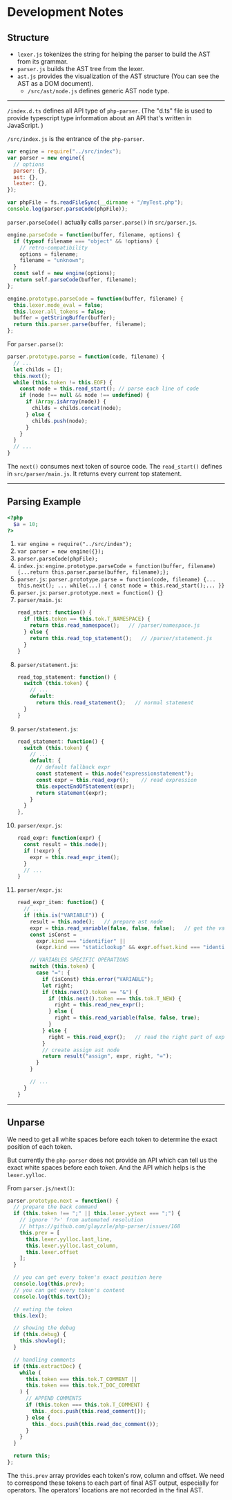 # Development Notes

## Structure

- `lexer.js` tokenizes the string for helping the parser to build the AST from its grammar.
- `parser.js` builds the AST tree from the lexer.
- `ast.js` provides the visualization of the AST structure (You can see the AST as a DOM document). 
  - `/src/ast/node.js` defines generic AST node type.

---

`/index.d.ts` defines all API type of `php-parser`. (The "d.ts" file is used to provide typescript type information about an API that's written in JavaScript. )

`/src/index.js` is the entrance of the `php-parser`.
```javascript
var engine = require("../src/index");
var parser = new engine({
  // options
  parser: {},
  ast: {},
  lexter: {},
});

var phpFile = fs.readFileSync(__dirname + "/myTest.php");
console.log(parser.parseCode(phpFile));
```

`parser.parseCode()` actually calls `parser.parse()` in `src/parser.js`.
```javascript
engine.parseCode = function(buffer, filename, options) {
  if (typeof filename === "object" && !options) {
    // retro-compatibility
    options = filename;
    filename = "unknown";
  }
  const self = new engine(options);
  return self.parseCode(buffer, filename);
};

engine.prototype.parseCode = function(buffer, filename) {
  this.lexer.mode_eval = false;
  this.lexer.all_tokens = false;
  buffer = getStringBuffer(buffer);
  return this.parser.parse(buffer, filename);
};
```

For `parser.parse()`:
```javascript
parser.prototype.parse = function(code, filename) {
  // ...
  let childs = [];
  this.next();
  while (this.token != this.EOF) {
    const node = this.read_start(); // parse each line of code 
    if (node !== null && node !== undefined) {
      if (Array.isArray(node)) {
        childs = childs.concat(node);
      } else {
        childs.push(node);
      }
    }
  }
  // ...
}
```
The `next()` consumes next token of source code.
The `read_start()` defines in `src/parser/main.js`. It returns every current top statement.

---

## Parsing Example

```php
<?php
  $a = 10;
?>
```

1. `var engine = require("../src/index");` 
2. `var parser = new engine({});`
3. `parser.parseCode(phpFile);`
4. `index.js`: `engine.prototype.parseCode = function(buffer, filename) {...return this.parser.parse(buffer, filename);};`
5. `parser.js`: `parser.prototype.parse = function(code, filename) {... this.next(); ... while(...) { const node = this.read_start();... }}`
6. `parser.js`: `parser.prototype.next = function() {}`
7. `parser/main.js`:
    ```javascript
    read_start: function() {
      if (this.token == this.tok.T_NAMESPACE) {
        return this.read_namespace();   // /parser/namespace.js
      } else {
        return this.read_top_statement();   // /parser/statement.js
      }
    }
    ```
8. `parser/statement.js`: 
    ```javascript
    read_top_statement: function() {
      switch (this.token) {
        // ...
        default:
          return this.read_statement();   // normal statement
      }
    }
    ```
9. `parser/statement.js`:
    ```javascript
    read_statement: function() {
      switch (this.token) {
        // ...
        default: {
          // default fallback expr
          const statement = this.node("expressionstatement");
          const expr = this.read_expr();    // read expression
          this.expectEndOfStatement(expr);
          return statement(expr);
        }
      }
    },
    ```
10. `parser/expr.js`:
    ```javascript
    read_expr: function(expr) {
      const result = this.node();
      if (!expr) {
        expr = this.read_expr_item();
      }
      // ...
    }
    ```
11. `parser/expr.js`:
    ```javascript
    read_expr_item: function() {
      // ...
      if (this.is("VARIABLE")) {
        result = this.node();   // prepare ast node
        expr = this.read_variable(false, false, false);   // get the variable such as $a then move to next token
        const isConst =
          expr.kind === "identifier" ||
          (expr.kind === "staticlookup" && expr.offset.kind === "identifier");

        // VARIABLES SPECIFIC OPERATIONS
        switch (this.token) {
          case "=": {
            if (isConst) this.error("VARIABLE");
            let right;
            if (this.next().token == "&") {
              if (this.next().token === this.tok.T_NEW) {
                right = this.read_new_expr();
              } else {
                right = this.read_variable(false, false, true);
              }
            } else {
              right = this.read_expr();   // read the right part of expression
            }
            // create assign ast node
            return result("assign", expr, right, "=");
          }
        }

        // ...
      }
    }
    ```

---

## Unparse

We need to get all white spaces before each token to determine the exact position of each token.

But currently the `php-parser` does not provide an API which can tell us the exact white spaces before each token. And the API which helps is the `lexer.yylloc`.

From `parser.js/next()`:
```javascript
parser.prototype.next = function() {
  // prepare the back command
  if (this.token !== ";" || this.lexer.yytext === ";") {
    // ignore '?>' from automated resolution
    // https://github.com/glayzzle/php-parser/issues/168
    this.prev = [
      this.lexer.yylloc.last_line,  
      this.lexer.yylloc.last_column,
      this.lexer.offset
    ];
  }

  // you can get every token's exact position here
  console.log(this.prev);
  // you can get every token's content
  console.log(this.text());

  // eating the token
  this.lex();

  // showing the debug
  if (this.debug) {
    this.showlog();
  }

  // handling comments
  if (this.extractDoc) {
    while (
      this.token === this.tok.T_COMMENT ||
      this.token === this.tok.T_DOC_COMMENT
    ) {
      // APPEND COMMENTS
      if (this.token === this.tok.T_COMMENT) {
        this._docs.push(this.read_comment());
      } else {
        this._docs.push(this.read_doc_comment());
      }
    }
  }

  return this;
};
```

The `this.prev` array provides each token's row, column and offset. We need to correspond these tokens to each part of final AST output, especially for operators. The operators' locations are not recorded in the final AST.


